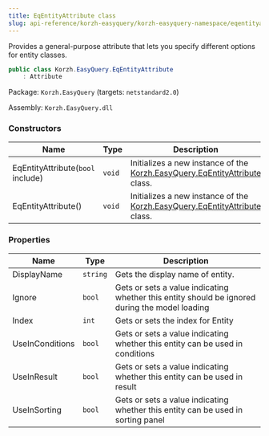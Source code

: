 ```yaml
---
title: EqEntityAttribute class
slug: api-reference/korzh-easyquery/korzh-easyquery-namespace/eqentityattribute-class
---
```

Provides a general-purpose attribute that lets you specify different options for entity classes.
```csharp
public class Korzh.EasyQuery.EqEntityAttribute
    : Attribute

```
Package: `Korzh.EasyQuery` (targets: `netstandard2.0`)

Assembly: `Korzh.EasyQuery.dll`

### Constructors

| Name | Type | Description | 
| --- | --- | --- | 
| EqEntityAttribute(`bool` include) | `void` | Initializes a new instance of the [Korzh.EasyQuery.EqEntityAttribute](api-reference/korzh-easyquery/korzh-easyquery-namespace/eqentityattribute-class) class. | 
| EqEntityAttribute() | `void` | Initializes a new instance of the [Korzh.EasyQuery.EqEntityAttribute](api-reference/korzh-easyquery/korzh-easyquery-namespace/eqentityattribute-class) class. | 


### Properties

| Name | Type | Description | 
| --- | --- | --- | 
| DisplayName | `string` | Gets the display name of entity. | 
| Ignore | `bool` | Gets or sets a value indicating whether this entity should be ignored during the model loading | 
| Index | `int` | Gets or sets the index for Entity | 
| UseInConditions | `bool` | Gets or sets a value indicating whether this entity can be used in conditions | 
| UseInResult | `bool` | Gets or sets a value indicating whether this entity can be used in result | 
| UseInSorting | `bool` | Gets or sets a value indicating whether this entity can be used in sorting panel |